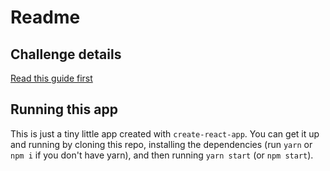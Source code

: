 # Readme

## Challenge details

[Read this guide first](challenge-description.md)

## Running this app

This is just a tiny little app created with `create-react-app`. You can get it up and running by cloning this repo, installing the dependencies (run `yarn` or `npm i` if you don't have yarn), and then running `yarn start` (or `npm start`).
